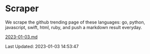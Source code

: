 # Scraper

We scrape the github trending page of these languages: go, python, javascript, swift, html, ruby, and push a markdown result everyday.

[2023-01-03.md](https://github.com/henson/Scraper/blob/master/2023-01-03.md)

Last Updated: 2023-01-03 14:53:47
